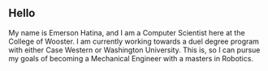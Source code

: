 ## Hello

My name is Emerson Hatina, and I am a
Computer Scientist here at the College
of Wooster. I am currently working towards
a duel degree program with either Case Western 
or Washington University. This is, so I can 
pursue my goals of becoming a Mechanical 
Engineer with a masters in Robotics.
